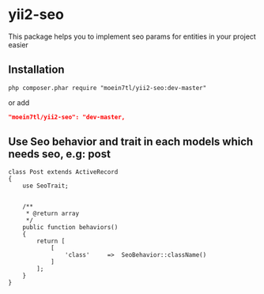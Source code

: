 # yii2-seo
This package helps you to implement seo params for entities in your project easier

## Installation

```
php composer.phar require "moein7tl/yii2-seo:dev-master" 
```

or add

```json
"moein7tl/yii2-seo": "dev-master,
```

## Use Seo behavior and trait in each models which needs seo, e.g: post

```
class Post extends ActiveRecord
{
    use SeoTrait;
    
        
    /**
     * @return array
     */
    public function behaviors()
    {
        return [
            [
                'class'     =>  SeoBehavior::className()
            ]
        ];
    }
}
```